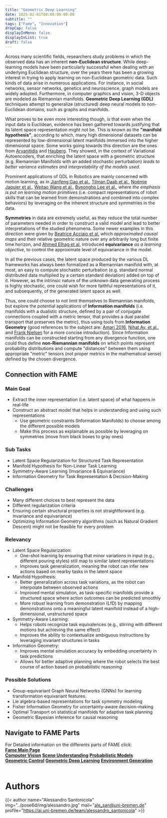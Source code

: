 ```yaml
---
title: "Geometric Deep Learning"
date: 2025-02-01T00:00:00-00:00
subtitle: ""
tags: ["Fame", "Innovation"]
dropCap: false
displayInMenu: false
displayInList: true
draft: false
---
```


Across many scientific fields, researchers study problems in which the observed data has an inherent **non-Euclidean structure**. While deep-learning models have been particularly successful when dealing with an underlying Euclidean structure, over the years there has been a growing interest in trying to apply learning on non-Euclidean geometric data. Such kinds of data arise in numerous applications. For instance, in social networks, sensor networks, genetics and  neuroscience, graph models are widely adopted. Furthermore, in computer graphics and vision, 3-D objects are modeled as Riemannian manifolds. **Geometric Deep Learning (GDL)** techniques attempt to generalize (structured) deep neural models to non-Euclidean domains, such as graphs and manifolds. 

What proves to be even more interesting though, is that even when the input data is Euclidean, evidence has been gathered towards justifying that its latent space representation might not be. This is known as the **"manifold hypothesis"**, according to which, many high dimensional datasets can be represented by low-dimensional latent manifolds immersed into the higher dimensional space. Some works going towards this direction are the ones from [Arvanitidis](https://doi.org/10.48550/arXiv.1710.11379) and [Hauberg](https://doi.org/10.48550/arXiv.2008.00565). They showed, in the context of Variational Autoencoders, that enriching the latent space with a geometric structure (e.g. Riemannian Manifolds with an added stochastic perturbation) *leads to better variance estimates and interpretability of the models used*. 

Prominent applications of GDL in Robotics are mainly concerned with motion learning, as in [Jianfeng Gao et al.](https://doi.org/10.1109/TRO.2023.3286074), [Tilman Daab et al.](https://doi.org/10.48550/arXiv.2312.08030), [Noémie Jaquier et al.](https://doi.org/10.48550/arXiv.2210.01672), [Weitao Wang et al.](https://doi.org/10.1109/ACCESS.2022.3217800), [Byeongho Lee et al.](https://proceedings.mlr.press/v229/lee23a.html), where *the emphasis is put on learning motion primitives* (i.e. compact representations of robot skills that can be learned from demonstrations and combined into complex behaviors) by leveraging on the inherent structure and symmetries in the data.

**Symmetries** in data are extremely useful, as they reduce the total number of parameters needed in order to construct a valid model and lead to better interpretations of the studied phenomena. Some newer examples in this direction were given by [Beatrice Acciaio et al.](https://doi.org/10.1111/mafi.12389) which *approximated causal maps* and their relative geometric nature over any arbitrarily long but finite time horizon, and [Ahmed Elhag et al.](https://doi.org/10.48550/arXiv.2410.17878) introduced **equivariance** *as a learning objective*, to control the approximate level of equivariance in the model.

In all the previous cases, the latent space produced by the various DL frameworks has always been formalized as a Riemannian manifold with, at most, an easy to compute stochastic perturbation (e.g. standard normal distributed data multiplied by a certain standard deviation) added on top of it. However, as the intrinsic nature of the unknown data generating process is highly stochastic, one could wish for more faithful representations of it, and subsequently, of the generated latent space as well. 

Thus, one could choose to not limit themselves to Riemannian manifolds, but explore the potential applications of **Information manifolds** (i.e. manifolds with a dualistic structure, defined by a pair of conjugate connections coupled with a metric tensor, that provides a dual parallel transport that preserves the metric), thus using tools from **Information Geometry** (good references to the subject are: [Amari 2016](https://link.springer.com/book/10.1007/978-4-431-55978-8), [Nihat Ay, et al.](https://link.springer.com/book/10.1007/978-3-319-56478-4), and [Frank Nielsen](https://www.mdpi.com/1099-4300/22/10/1100) for a more concise introduction). Since Information manifolds can be constructed starting from any divergence function, one could thus define **non-Riemannian manifolds** on which points represent probability distributions and compute "distances" between them using appropriate "metric" tensors  (not proper metrics in the mathematical sense) defined by the chosen divergence. 


## Connection with FAME

### Main Goal

- Extract the inner representation (i.e. latent space) of what happens in real-life
- Construct an abstract model that helps in understanding and using such representations
  - Use geometric constraints (Information Manifolds) to choose among the different possible models
  - Make this process as explainable as possible by leveraging on symmetries (move from black boxes to gray ones)

### Sub Tasks

- Latent Space Regularization for Structured Task Representation
- Manifold Hypothesis for Non-Linear Task Learning
- Symmetry-Aware Learning (Invariance & Equivariance)
- Information Geometry for Task Representation & Decision-Making


### Challenges

- Many different choices to best represent the data
- Different regularization criteria
- Ensuring certain structural properties is not straightforward (e.g. invariance and equivariance)
- Optimizing Information Geometry algorithms (such as Natural Gradient Descent) might not be feasible for every problem


### Relevancy

- Latent Space Regularization:
  - One-shot learning by ensuring that minor variations in input (e.g., different pouring styles) still map to similar latent representations
  - Improves task generalization, meaning the robot can infer new actions based on nearby tasks in the latent space
- Manifold Hypothesis:
  - Better generalization across task variations, as the robot can interpolate between observed actions
  - Improved mental simulation, as task-specific manifolds provide a structured space where action outcomes can be predicted smoothly
  - More robust learning from demonstration (LfD) by mapping demonstrations onto a meaningful latent manifold instead of a high-dimensional, unstructured space
- Symmetry-Aware Learning:
  - Helps robots recognize task equivalences (e.g., stirring with different motions but achieving the same effect)
  - Improves the ability to contextualize ambiguous instructions by leveraging invariant structures in tasks
- Information Geometry:
  - Improves mental simulation accuracy by embedding uncertainty in task predictions
  - Allows for better adaptive planning where the robot selects the best course of action based on probabilistic reasoning

### Possible Solutions

- Group-equivariant Graph Neural Networks (GNNs) for learning transformation equivariant features.
- Lie algebra-based representations for task symmetry modeling
- Fisher Information Geometry for uncertainty-aware decision-making
- Optimal Transport on statistical manifolds for adaptive task planning
- Geometric Bayesian inference for causal reasoning




## Navigate to FAME Parts

<div>
  For Detailed information on the differents parts of FAME click:<br>
  <div class="btn-group" style="width:100%">
    <a class="btn btn-primary" style="width:100%;" target="_blank" href="../"><b>Fame Main Page</b></a>
  </div>
  <div class="btn-group" style="width:100%">
    <a class="btn btn-success" style="width:33.3%;" target="_blank" href="../pose6d"><b>Computer Vision</b></a>
    <a class="btn btn-success" style="width:33.3%;" target="_blank" href="../action_segmentation"><b>Scene Understanding</b></a>
    <a class="btn btn-success" style="width:33.3%;" target="_blank" href="../prob_learning"><b>Probabilistic Models</b></a>
  </div>
  <div class="btn-group" style="width:100%">
    <a class="btn btn-success" style="width:33.3%;" target="_blank" href="../motion_control"><b>Geometric Control</b></a>
    <a class="btn btn-success" style="width:33.3%;" target="_blank" href="../geometric_learning"><b>Geometric Deep Learning</b></a>
    <a class="btn btn-success" style="width:33.3%;" target="_blank" href="../enviroment"><b>Environment Generation</b></a>
  </div>
</div>
<br>

# Authors

{{< author name="Alessandro Santonicola" img="../pose6d/img/alessandro.jpg" mail="ale_san@uni-bremen.de" profile="https://ai.uni-bremen.de/team/alessandro_santonicola" >}}

